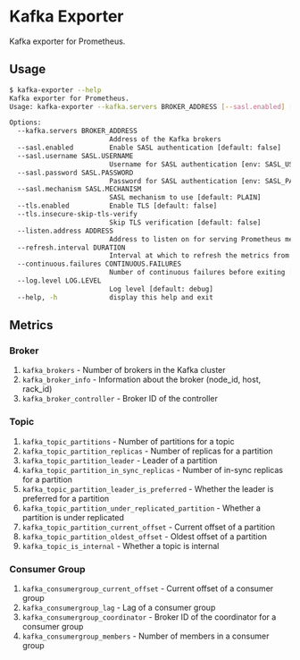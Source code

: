 # Kafka Exporter
Kafka exporter for Prometheus.

## Usage
```sh
$ kafka-exporter --help
Kafka exporter for Prometheus.
Usage: kafka-exporter --kafka.servers BROKER_ADDRESS [--sasl.enabled] [--sasl.username SASL.USERNAME] [--sasl.password SASL.PASSWORD] [--sasl.mechanism SASL.MECHANISM] [--tls.enabled] [--tls.insecure-skip-tls-verify] [--listen.address ADDRESS] [--refresh.interval DURATION] [--continuous.failures CONTINUOUS.FAILURES] [--log.level LOG.LEVEL]

Options:
  --kafka.servers BROKER_ADDRESS
                         Address of the Kafka brokers
  --sasl.enabled         Enable SASL authentication [default: false]
  --sasl.username SASL.USERNAME
                         Username for SASL authentication [env: SASL_USERNAME]
  --sasl.password SASL.PASSWORD
                         Password for SASL authentication [env: SASL_PASSWORD]
  --sasl.mechanism SASL.MECHANISM
                         SASL mechanism to use [default: PLAIN]
  --tls.enabled          Enable TLS [default: false]
  --tls.insecure-skip-tls-verify
                         Skip TLS verification [default: false]
  --listen.address ADDRESS
                         Address to listen on for serving Prometheus metrics [default: :9308]
  --refresh.interval DURATION
                         Interval at which to refresh the metrics from Kafka [default: 30s]
  --continuous.failures CONTINUOUS.FAILURES
                         Number of continuous failures before exiting [default: 10]
  --log.level LOG.LEVEL
                         Log level [default: debug]
  --help, -h             display this help and exit
```

## Metrics

### Broker
1. `kafka_brokers` - Number of brokers in the Kafka cluster
2. `kafka_broker_info` - Information about the broker (node_id, host, rack_id)
3. `kafka_broker_controller` - Broker ID of the controller

### Topic
1. `kafka_topic_partitions` - Number of partitions for a topic
2. `kafka_topic_partition_replicas` - Number of replicas for a partition
3. `kafka_topic_partition_leader` - Leader of a partition
4. `kafka_topic_partition_in_sync_replicas` - Number of in-sync replicas for a partition
5. `kafka_topic_partition_leader_is_preferred` - Whether the leader is preferred for a partition
6. `kafka_topic_partition_under_replicated_partition` - Whether a partition is under replicated
7. `kafka_topic_partition_current_offset` - Current offset of a partition
8. `kafka_topic_partition_oldest_offset` - Oldest offset of a partition
9. `kafka_topic_is_internal` - Whether a topic is internal

### Consumer Group
1. `kafka_consumergroup_current_offset` - Current offset of a consumer group
2. `kafka_consumergroup_lag` - Lag of a consumer group
3. `kafka_consumergroup_coordinator` - Broker ID of the coordinator for a consumer group
4. `kafka_consumergroup_members` - Number of members in a consumer group